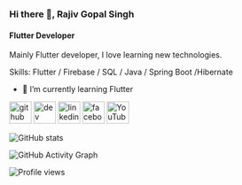 ### Hi there 👋, Rajiv Gopal Singh
#### Flutter Developer
Mainly Flutter developer, I love learning new technologies. 

Skills: Flutter / Firebase / SQL / Java / Spring Boot /Hibernate

- 🌱 I’m currently learning Flutter 


[<img src='https://cdn.jsdelivr.net/npm/simple-icons@3.0.1/icons/github.svg' alt='github' height='40'>](https://github.com/rajivgs)  [<img src='https://cdn.jsdelivr.net/npm/simple-icons@3.0.1/icons/dev-dot-to.svg' alt='dev' height='40'>](https://dev.to/rajivgs)  [<img src='https://cdn.jsdelivr.net/npm/simple-icons@3.0.1/icons/linkedin.svg' alt='linkedin' height='40'>](https://www.linkedin.com/in/https://www.linkedin.com/in/rajivgs//)  [<img src='https://cdn.jsdelivr.net/npm/simple-icons@3.0.1/icons/facebook.svg' alt='facebook' height='40'>](https://www.facebook.com/https://www.facebook.com/rajivgopalsingh/)  [<img src='https://cdn.jsdelivr.net/npm/simple-icons@3.0.1/icons/youtube.svg' alt='YouTube' height='40'>](https://www.youtube.com/channel/UCvqBUrNBciUa89jK9V3MM2Q)  

![GitHub stats](https://github-readme-stats.vercel.app/api?username=rajivgs&show_icons=true)  

![GitHub Activity Graph](https://activity-graph.herokuapp.com/graph?username=rajivgs)  

![Profile views](https://gpvc.arturio.dev/rajivgs)  
